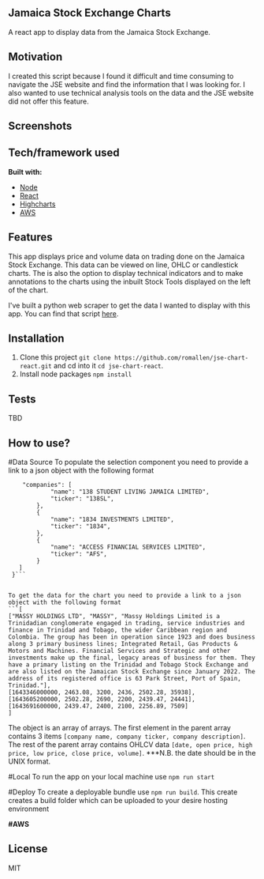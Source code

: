 ## Jamaica Stock Exchange Charts
A react app to display data from the Jamaica Stock Exchange.

## Motivation
I created this script because I found it difficult and time consuming to navigate the JSE website and find the information that I was looking for. I also wanted to use technical analysis tools on the data and the JSE website did not offer this feature.

## Screenshots


## Tech/framework used
<b>Built with:</b>
- [Node](https://nodejs.org)  
- [React](https://reactjs.org/)
- [Highcharts](https://www.highcharts.com/)
- [AWS](https://aws.amazon.com)


## Features
This app displays price and volume data on trading done on the Jamaica Stock Exchange. This data can be viewed on line, OHLC or candlestick charts. The is also the option to display technical indicators and to make annotations to the charts using the inbuilt Stock Tools displayed on the left of the chart.

I've built a python web scraper to get the data I wanted to display with this app. You can find that script [here](https://github.com/romallen/jse-scraper).


## Installation

1. Clone this project `git clone https://github.com/romallen/jse-chart-react.git` and cd into it `cd jse-chart-react`.
2. Install node packages `npm install`

## Tests
TBD

## How to use?
#Data Source
To populate the selection component you need to provide a link to a json object with the following format
```{
 	"companies": [
 			"name": "138 STUDENT LIVING JAMAICA LIMITED",
 			"ticker": "138SL",
 		},
 		{
 			"name": "1834 INVESTMENTS LIMITED",
 			"ticker": "1834",
 		},
 		{
 			"name": "ACCESS FINANCIAL SERVICES LIMITED",
 			"ticker": "AFS",
 		}
   ]
 }```


To get the data for the chart you need to provide a link to a json object with the following format
```[
["MASSY HOLDINGS LTD", "MASSY", "Massy Holdings Limited is a Trinidadian conglomerate engaged in trading, service industries and finance in Trinidad and Tobago, the wider Caribbean region and Colombia. The group has been in operation since 1923 and does business along 3 primary business lines; Integrated Retail, Gas Products & Motors and Machines. Financial Services and Strategic and other investments make up the final, legacy areas of business for them. They have a primary listing on the Trinidad and Tobago Stock Exchange and are also listed on the Jamaican Stock Exchange since January 2022. The address of its registered office is 63 Park Street, Port of Spain, Trinidad."], 
[1643346000000, 2463.08, 3200, 2436, 2502.28, 35938], 
[1643605200000, 2502.28, 2690, 2200, 2439.47, 24441], 
[1643691600000, 2439.47, 2400, 2100, 2256.89, 7509]
]
```

The object is an array of arrays. The first element in the parent array contains 3 items `[company name, company ticker, company description]`. 
The rest of the parent array contains OHLCV data `[date, open price, high price, low price, close price, volume]`.
***N.B. the date should be in the UNIX format.

#Local
To run the app on your local machine use `npm run start`

#Deploy
To create a deployable bundle use `npm run build`. This create creates a build folder which can be uploaded to your desire hosting environment

<b>#AWS</b>




## License
MIT
